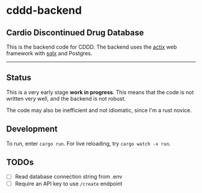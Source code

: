 # cddd-backend

## Cardio Discontinued Drug Database

This is the backend code for CDDD. The backend uses the [actix](https://actix.rs/) web framework with [sqlx](https://github.com/launchbadge/sqlx) and Postgres.

-------------

## Status

This is a very early stage **work in progress**. This means that the code is not written very well, and the backend is not robust.

The code may also be inefficient and not idiomatic, since I'm a rust novice.

## Development
To run, enter `cargo run`. For live reloading, try `cargo watch -x run`.

## TODOs
- [ ] Read database connection string from .env
- [ ] Require an API key to use `/create` endpoint